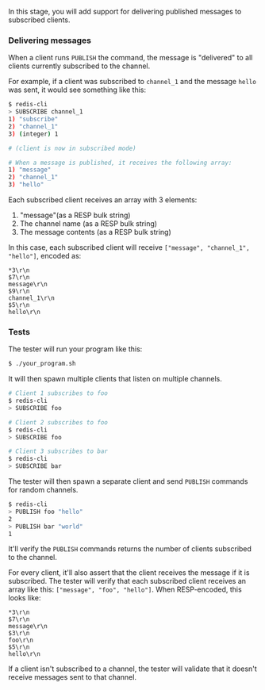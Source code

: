 In this stage, you will add support for delivering published messages to subscribed clients.

### Delivering messages

When a client runs `PUBLISH` the command, the message is "delivered" to all clients currently subscribed to the channel.

For example, if a client was subscribed to `channel_1` and the message `hello` was sent, it would see something like this:

```bash
$ redis-cli
> SUBSCRIBE channel_1
1) "subscribe"
2) "channel_1"
3) (integer) 1

# (client is now in subscribed mode)

# When a message is published, it receives the following array: 
1) "message"
2) "channel_1"
3) "hello"
```

Each subscribed client receives an array with 3 elements:

1. "message"(as a RESP bulk string)
1. The channel name (as a RESP bulk string)
1. The message contents (as a RESP bulk string)

In this case, each subscribed client will receive  `["message", "channel_1", "hello"]`, encoded as:

```
*3\r\n
$7\r\n
message\r\n
$9\r\n
channel_1\r\n
$5\r\n
hello\r\n
```

### Tests

The tester will  run your program like this:

```bash
$ ./your_program.sh
```

It will then spawn multiple clients that listen on multiple channels.

```bash
# Client 1 subscribes to foo
$ redis-cli
> SUBSCRIBE foo

# Client 2 subscribes to foo
$ redis-cli
> SUBSCRIBE foo

# Client 3 subscribes to bar
$ redis-cli
> SUBSCRIBE bar
```

The tester will then spawn a separate client and send `PUBLISH` commands for random channels.

```bash
$ redis-cli
> PUBLISH foo "hello"
2
> PUBLISH bar "world"
1
```

It'll verify the `PUBLISH` commands returns the number of clients subscribed to the channel.

For every client, it'll also assert that the client receives the message if it is subscribed. The tester will verify that each subscribed client receives an array like this: `["message", "foo", "hello"]`. When RESP-encoded, this looks like:

```
*3\r\n
$7\r\n
message\r\n
$3\r\n
foo\r\n
$5\r\n
hello\r\n
```

If a client isn't subscribed to a channel, the tester will validate that it doesn't receive messages sent to that channel.
